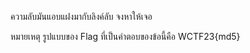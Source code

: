 ความลับมันแอบแฝงมากับลิงค์ลับ จงหาให้เจอ

หมายเหตุ รูปแบบของ Flag ที่เป็นคำตอบของข้อนี้คือ WCTF23{md5}
